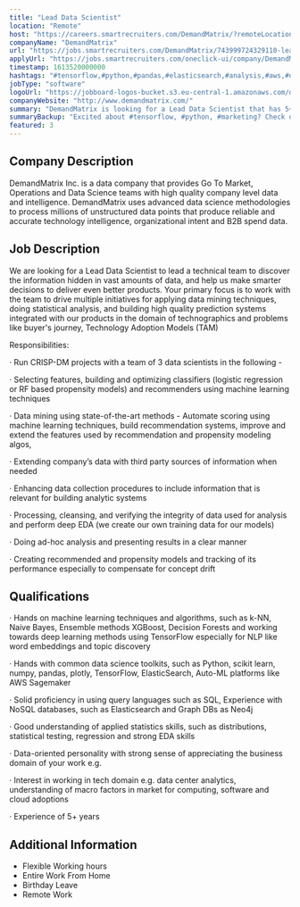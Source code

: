```yaml
---
title: "Lead Data Scientist"
location: "Remote"
host: "https://careers.smartrecruiters.com/DemandMatrix/?remoteLocation=true"
companyName: "DemandMatrix"
url: "https://jobs.smartrecruiters.com/DemandMatrix/743999724329110-lead-data-scientist"
applyUrl: "https://jobs.smartrecruiters.com/oneclick-ui/company/DemandMatrix/publication/05e05fb5-c76f-4af9-8c67-40c740276d68?dcr_id=DCRA1"
timestamp: 1613520000000
hashtags: "#tensorflow,#python,#pandas,#elasticsearch,#analysis,#aws,#operations,#marketing,#office,#optimization"
jobType: "software"
logoUrl: "https://jobboard-logos-bucket.s3.eu-central-1.amazonaws.com/demandmatrix"
companyWebsite: "http://www.demandmatrix.com/"
summary: "DemandMatrix is looking for a Lead Data Scientist that has 5+ years of experience."
summaryBackup: "Excited about #tensorflow, #python, #marketing? Check out this job post!"
featured: 3
---
```


## Company Description

DemandMatrix Inc. is a data company that provides Go To Market, Operations and Data Science teams with high quality company level data and intelligence. DemandMatrix uses advanced data science methodologies to process millions of unstructured data points that produce reliable and accurate technology intelligence, organizational intent and B2B spend data.

## Job Description

We are looking for a Lead Data Scientist to lead a technical team to discover the information hidden in vast amounts of data, and help us make smarter decisions to deliver even better products. Your primary focus is to work with the team to drive multiple initiatives for applying data mining techniques, doing statistical analysis, and building high quality prediction systems integrated with our products in the domain of technographics and problems like buyer's journey, Technology Adoption Models (TAM)

Responsibilities:

· Run CRISP-DM projects with a team of 3 data scientists in the following -

· Selecting features, building and optimizing classifiers (logistic regression or RF based propensity models) and recommenders using machine learning techniques

· Data mining using state-of-the-art methods - Automate scoring using machine learning techniques, build recommendation systems, improve and extend the features used by recommendation and propensity modeling algos,

· Extending company’s data with third party sources of information when needed

· Enhancing data collection procedures to include information that is relevant for building analytic systems

· Processing, cleansing, and verifying the integrity of data used for analysis and perform deep EDA (we create our own training data for our models)

· Doing ad-hoc analysis and presenting results in a clear manner

· Creating recommended and propensity models and tracking of its performance especially to compensate for concept drift

## Qualifications

· Hands on machine learning techniques and algorithms, such as k-NN, Naive Bayes, Ensemble methods XGBoost, Decision Forests and working towards deep learning methods using TensorFlow especially for NLP like word embeddings and topic discovery

· Hands with common data science toolkits, such as Python, scikit learn, numpy, pandas, plotly, TensorFlow, ElasticSearch, Auto-ML platforms like AWS Sagemaker

· Solid proficiency in using query languages such as SQL, Experience with NoSQL databases, such as Elasticsearch and Graph DBs as Neo4j

· Good understanding of applied statistics skills, such as distributions, statistical testing, regression and strong EDA skills

· Data-oriented personality with strong sense of appreciating the business domain of your work e.g.

· Interest in working in tech domain e.g. data center analytics, understanding of macro factors in market for computing, software and cloud adoptions

· Experience of 5+ years

## Additional Information

*   Flexible Working hours
*   Entire Work From Home
*   Birthday Leave
*   Remote Work
